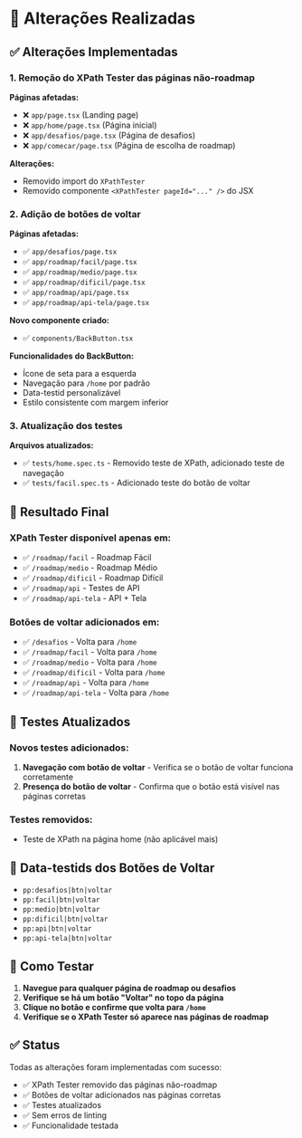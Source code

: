 # 🔄 Alterações Realizadas

## ✅ Alterações Implementadas

### 1. **Remoção do XPath Tester das páginas não-roadmap**

**Páginas afetadas:**
- ❌ `app/page.tsx` (Landing page)
- ❌ `app/home/page.tsx` (Página inicial)
- ❌ `app/desafios/page.tsx` (Página de desafios)
- ❌ `app/comecar/page.tsx` (Página de escolha de roadmap)

**Alterações:**
- Removido import do `XPathTester`
- Removido componente `<XPathTester pageId="..." />` do JSX

### 2. **Adição de botões de voltar**

**Páginas afetadas:**
- ✅ `app/desafios/page.tsx`
- ✅ `app/roadmap/facil/page.tsx`
- ✅ `app/roadmap/medio/page.tsx`
- ✅ `app/roadmap/dificil/page.tsx`
- ✅ `app/roadmap/api/page.tsx`
- ✅ `app/roadmap/api-tela/page.tsx`

**Novo componente criado:**
- ✅ `components/BackButton.tsx`

**Funcionalidades do BackButton:**
- Ícone de seta para a esquerda
- Navegação para `/home` por padrão
- Data-testid personalizável
- Estilo consistente com margem inferior

### 3. **Atualização dos testes**

**Arquivos atualizados:**
- ✅ `tests/home.spec.ts` - Removido teste de XPath, adicionado teste de navegação
- ✅ `tests/facil.spec.ts` - Adicionado teste do botão de voltar

## 🎯 Resultado Final

### **XPath Tester disponível apenas em:**
- ✅ `/roadmap/facil` - Roadmap Fácil
- ✅ `/roadmap/medio` - Roadmap Médio  
- ✅ `/roadmap/dificil` - Roadmap Difícil
- ✅ `/roadmap/api` - Testes de API
- ✅ `/roadmap/api-tela` - API + Tela

### **Botões de voltar adicionados em:**
- ✅ `/desafios` - Volta para `/home`
- ✅ `/roadmap/facil` - Volta para `/home`
- ✅ `/roadmap/medio` - Volta para `/home`
- ✅ `/roadmap/dificil` - Volta para `/home`
- ✅ `/roadmap/api` - Volta para `/home`
- ✅ `/roadmap/api-tela` - Volta para `/home`

## 🧪 Testes Atualizados

### **Novos testes adicionados:**
1. **Navegação com botão de voltar** - Verifica se o botão de voltar funciona corretamente
2. **Presença do botão de voltar** - Confirma que o botão está visível nas páginas corretas

### **Testes removidos:**
- Teste de XPath na página home (não aplicável mais)

## 📱 Data-testids dos Botões de Voltar

- `pp:desafios|btn|voltar`
- `pp:facil|btn|voltar`
- `pp:medio|btn|voltar`
- `pp:dificil|btn|voltar`
- `pp:api|btn|voltar`
- `pp:api-tela|btn|voltar`

## 🚀 Como Testar

1. **Navegue para qualquer página de roadmap ou desafios**
2. **Verifique se há um botão "Voltar" no topo da página**
3. **Clique no botão e confirme que volta para `/home`**
4. **Verifique se o XPath Tester só aparece nas páginas de roadmap**

## ✅ Status

Todas as alterações foram implementadas com sucesso:
- ✅ XPath Tester removido das páginas não-roadmap
- ✅ Botões de voltar adicionados nas páginas corretas
- ✅ Testes atualizados
- ✅ Sem erros de linting
- ✅ Funcionalidade testada
